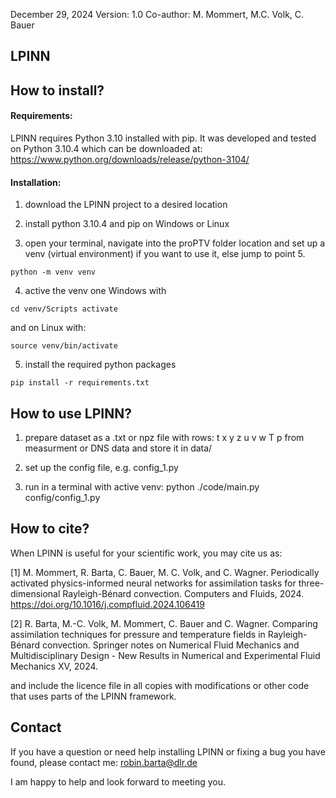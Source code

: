 December 29, 2024
Version: 1.0
Co-author: M. Mommert, M.C. Volk, C. Bauer

## LPINN

## How to install?

#### Requirements:

LPINN requires Python 3.10 installed with pip. It was developed and tested on Python 3.10.4 which can be downloaded at: https://www.python.org/downloads/release/python-3104/

#### Installation:

1) download the LPINN project to a desired location

2) install python 3.10.4 and pip on Windows or Linux

3) open your terminal, navigate into the proPTV folder location and set up a venv (virtual environment) if you want to use it, else jump to point 5.

  `python -m venv venv`

4) active the venv one Windows with 

  `cd venv/Scripts activate`
   
   and on Linux with:

  `source venv/bin/activate`

5) install the required python packages

  `pip install -r requirements.txt`
  
## How to use LPINN?

1) prepare dataset as a .txt or npz file with rows: t x y z u v w T p from measurment or DNS data and store it in data/ 

2) set up the config file, e.g. config_1.py

3) run in a terminal with active venv: python ./code/main.py config/config_1.py 

## How to cite?

When LPINN is useful for your scientific work, you may cite us as:

[1] M. Mommert, R. Barta, C. Bauer, M. C. Volk, and C. Wagner. Periodically activated physics-informed neural networks for assimilation tasks for three-dimensional Rayleigh-Bénard convection. Computers and Fluids, 2024. https://doi.org/10.1016/j.compfluid.2024.106419

[2] R. Barta, M.-C. Volk, M. Mommert, C. Bauer and C. Wagner. Comparing assimilation techniques for pressure and temperature fields in Rayleigh-Bénard convection. Springer notes on Numerical Fluid Mechanics and Multidisciplinary Design - New Results in Numerical and Experimental Fluid Mechanics XV, 2024.

and include the licence file in all copies with modifications or other code that uses parts of the LPINN framework.

## Contact

If you have a question or need help installing LPINN or fixing a bug you have found, please contact me: robin.barta@dlr.de

I am happy to help and look forward to meeting you.
